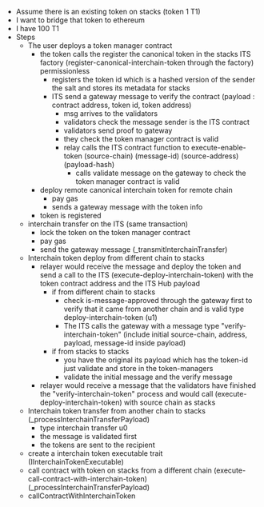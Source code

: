 - Assume there is an existing token on stacks (token 1 T1)
- I want to bridge that token to ethereum
- I have 100 T1
- Steps
  - The user deploys a token manager contract
    - the token calls the register the canonical token in the stacks ITS factory (register-canonical-interchain-token through the factory) permissionless
      - registers the token id which is a hashed version of the sender the salt and stores its metadata for stacks
      - ITS send a gateway message to verify the contract (payload : contract address, token id, token address)
        - msg arrives to the validators
        - validators check the message sender is the ITS contract
        - validators send proof to gateway
        - they check the token manager contract is valid
        - relay calls the ITS contract function to execute-enable-token (source-chain) (message-id) (source-address) (payload-hash)
          - calls validate message on the gateway to check the token manager contract is valid
    - deploy remote canonical interchain token for remote chain
      - pay gas
      - sends a gateway message with the token info
    - token is registered
  - interchain transfer on the ITS (same transaction)
    - lock the token on the token manager contract
    - pay gas
    - send the gateway message (_transmitInterchainTransfer)
  - Interchain token deploy from different chain to stacks
    - relayer would receive the message and deploy the token and send a call to the ITS (execute-deploy-interchain-token) with the token contract address and the ITS Hub payload
      - if from different chain to stacks
        - check is-message-approved through the gateway first to verify that it came from another chain and is valid type deploy-interchain-token (u1)
        - The ITS calls the gateway with a message type "verify-interchain-token" (include initial source-chain, address, payload, message-id inside payload)
      - if from stacks to stacks
        - you have the original its payload which has the token-id just validate and store in the token-managers
        - validate the initial message and the verify message
    - relayer would receive a message that the validators have finished the "verify-interchain-token" process and would call (execute-deploy-interchain-token) with source chain as stacks
  - Interchain token transfer from another chain to stacks (_processInterchainTransferPayload)
    - type interchain transfer u0
    - the message is validated first
    - the tokens are sent to the recipient
  - create a interchain token executable trait (IInterchainTokenExecutable)
  - call contract with token on stacks from a different chain (execute-call-contract-with-interchain-token) (_processInterchainTransferPayload)
  - callContractWithInterchainToken
